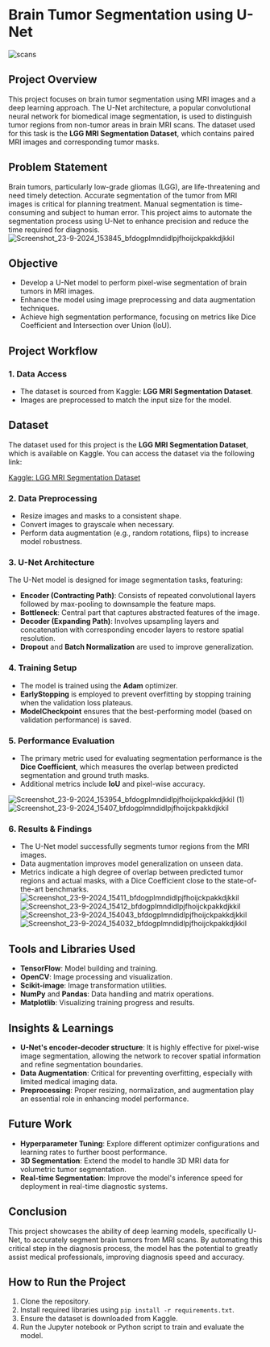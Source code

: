 # Brain Tumor Segmentation using U-Net
![scans](https://github.com/user-attachments/assets/660893b6-8bc6-42b1-bc48-3caecaf0a953)

## Project Overview
This project focuses on brain tumor segmentation using MRI images and a deep learning approach. The U-Net architecture, a popular convolutional neural network for biomedical image segmentation, is used to distinguish tumor regions from non-tumor areas in brain MRI scans. The dataset used for this task is the **LGG MRI Segmentation Dataset**, which contains paired MRI images and corresponding tumor masks.

## Problem Statement
Brain tumors, particularly low-grade gliomas (LGG), are life-threatening and need timely detection. Accurate segmentation of the tumor from MRI images is critical for planning treatment. Manual segmentation is time-consuming and subject to human error. This project aims to automate the segmentation process using U-Net to enhance precision and reduce the time required for diagnosis.
![Screenshot_23-9-2024_153845_bfdogplmndidlpjfhoijckpakkdjkkil](https://github.com/user-attachments/assets/fd07eacd-9056-420e-a459-17bca867759c)

## Objective
- Develop a U-Net model to perform pixel-wise segmentation of brain tumors in MRI images.
- Enhance the model using image preprocessing and data augmentation techniques.
- Achieve high segmentation performance, focusing on metrics like Dice Coefficient and Intersection over Union (IoU).

## Project Workflow

### 1. Data Access
- The dataset is sourced from Kaggle: **LGG MRI Segmentation Dataset**.
- Images are preprocessed to match the input size for the model.

## Dataset
The dataset used for this project is the **LGG MRI Segmentation Dataset**, which is available on Kaggle. You can access the dataset via the following link:

[Kaggle: LGG MRI Segmentation Dataset](https://www.kaggle.com/datasets/mateuszbuda/lgg-mri-segmentation)

### 2. Data Preprocessing
- Resize images and masks to a consistent shape.
- Convert images to grayscale when necessary.
- Perform data augmentation (e.g., random rotations, flips) to increase model robustness.

### 3. U-Net Architecture
The U-Net model is designed for image segmentation tasks, featuring:
- **Encoder (Contracting Path)**: Consists of repeated convolutional layers followed by max-pooling to downsample the feature maps.
- **Bottleneck**: Central part that captures abstracted features of the image.
- **Decoder (Expanding Path)**: Involves upsampling layers and concatenation with corresponding encoder layers to restore spatial resolution.
- **Dropout** and **Batch Normalization** are used to improve generalization.

### 4. Training Setup
- The model is trained using the **Adam** optimizer.
- **EarlyStopping** is employed to prevent overfitting by stopping training when the validation loss plateaus.
- **ModelCheckpoint** ensures that the best-performing model (based on validation performance) is saved.

### 5. Performance Evaluation
- The primary metric used for evaluating segmentation performance is the **Dice Coefficient**, which measures the overlap between predicted segmentation and ground truth masks.
- Additional metrics include **IoU** and pixel-wise accuracy.

![Screenshot_23-9-2024_153954_bfdogplmndidlpjfhoijckpakkdjkkil (1)](https://github.com/user-attachments/assets/f8891cb7-d956-4e83-912d-3e3b183969d7)
![Screenshot_23-9-2024_15407_bfdogplmndidlpjfhoijckpakkdjkkil](https://github.com/user-attachments/assets/0f56e272-d642-4f7e-9541-a0d99bb9d8d2)

### 6. Results & Findings
- The U-Net model successfully segments tumor regions from the MRI images.
- Data augmentation improves model generalization on unseen data.
- Metrics indicate a high degree of overlap between predicted tumor regions and actual masks, with a Dice Coefficient close to the state-of-the-art benchmarks.
![Screenshot_23-9-2024_15411_bfdogplmndidlpjfhoijckpakkdjkkil](https://github.com/user-attachments/assets/2cf64cbd-b9fd-4086-af6d-157a331564a5)
![Screenshot_23-9-2024_15412_bfdogplmndidlpjfhoijckpakkdjkkil](https://github.com/user-attachments/assets/d7f72285-ff87-445d-9ca3-c997458d4fe9)
![Screenshot_23-9-2024_154043_bfdogplmndidlpjfhoijckpakkdjkkil](https://github.com/user-attachments/assets/d8ac0ecd-a667-43ce-bd74-f7e75dcef33d)
![Screenshot_23-9-2024_154032_bfdogplmndidlpjfhoijckpakkdjkkil](https://github.com/user-attachments/assets/cd382963-8d77-4b76-a7c8-fdb98d4a10ed)

## Tools and Libraries Used
- **TensorFlow**: Model building and training.
- **OpenCV**: Image processing and visualization.
- **Scikit-image**: Image transformation utilities.
- **NumPy** and **Pandas**: Data handling and matrix operations.
- **Matplotlib**: Visualizing training progress and results.

## Insights & Learnings
- **U-Net's encoder-decoder structure**: It is highly effective for pixel-wise image segmentation, allowing the network to recover spatial information and refine segmentation boundaries.
- **Data Augmentation**: Critical for preventing overfitting, especially with limited medical imaging data.
- **Preprocessing**: Proper resizing, normalization, and augmentation play an essential role in enhancing model performance.

## Future Work
- **Hyperparameter Tuning**: Explore different optimizer configurations and learning rates to further boost performance.
- **3D Segmentation**: Extend the model to handle 3D MRI data for volumetric tumor segmentation.
- **Real-time Segmentation**: Improve the model's inference speed for deployment in real-time diagnostic systems.

## Conclusion
This project showcases the ability of deep learning models, specifically U-Net, to accurately segment brain tumors from MRI scans. By automating this critical step in the diagnosis process, the model has the potential to greatly assist medical professionals, improving diagnosis speed and accuracy.

## How to Run the Project
1. Clone the repository.
2. Install required libraries using `pip install -r requirements.txt`.
3. Ensure the dataset is downloaded from Kaggle.
4. Run the Jupyter notebook or Python script to train and evaluate the model.
